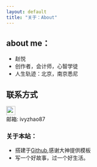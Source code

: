 ```yaml
---
layout: default
title: "关于：About"
---
```


## about me：

* 赵悦
* 创作者，会计师，心智学徒
* 人生轨迹：北京，南京悉尼

## 联系方式

<p class="contact">
 <a href="http://www.weibo.com/mulange" title="微博联系我"><img src="http://www.sinaimg.cn/blog/developer/wiki/LOGO_32x32.png" width="24" height="24" style="display:inline-block;vertical-align:middle"></a><br/>
邮箱: ivyzhao87
</p>

### 关于本站：

* 搭建于[Github](https://github.com/LippiOuYang/LippiOuYang.github.io),感谢大神提供模板
* 写一个好故事，过一个好生活。

